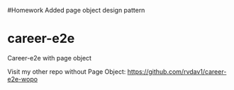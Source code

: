 #Homework
Added page object design pattern

# career-e2e
Career-e2e with page object

Visit my other repo without Page Object: https://github.com/rvdav1/career-e2e-wopo
